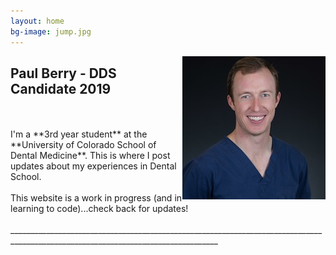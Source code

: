 ```yaml
---
layout: home
bg-image: jump.jpg
---
```


<img src="/assets/img/profile/faceprofile_sm.jpg" style="float:right;" class="mr12 border border--gray border--2"/>

## Paul Berry - DDS Candidate 2019
<br>
<br>
I'm a **3rd year student** at the **University of Colorado School of Dental Medicine**. This is where I post updates about my experiences in Dental School.
<br>
<br>
This website is a work in progress (and in learning to code)...check back for updates!
<br>
<br>
__________________________________________________________________________________________________________________________________
